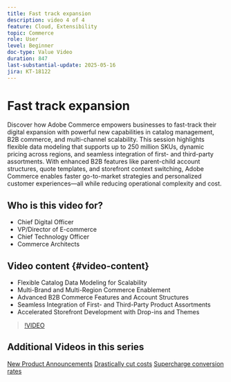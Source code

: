 ```yaml
---
title: Fast track expansion
description: video 4 of 4
feature: Cloud, Extensibility
topic: Commerce
role: User
level: Beginner
doc-type: Value Video
duration: 847
last-substantial-update: 2025-05-16
jira: KT-18122
---
```


# Fast track expansion

Discover how Adobe Commerce empowers businesses to fast-track their digital expansion with powerful new capabilities in catalog management, B2B commerce, and multi-channel scalability. This session highlights flexible data modeling that supports up to 250 million SKUs, dynamic pricing across regions, and seamless integration of first- and third-party assortments. With enhanced B2B features like parent-child account structures, quote templates, and storefront context switching, Adobe Commerce enables faster go-to-market strategies and personalized customer experiences—all while reducing operational complexity and cost.

## Who is this video for?

* Chief Digital Officer
* VP/Director of E-commerce 
* Chief Technology Officer
* Commerce Architects 

## Video content {#video-content}

* Flexible Catalog Data Modeling for Scalability
* Multi-Brand and Multi-Region Commerce Enablement
* Advanced B2B Commerce Features and Account Structures
* Seamless Integration of First- and Third-Party Product Assortments
* Accelerated Storefront Development with Drop-ins and Themes

>[!VIDEO](https://video.tv.adobe.com/v/3458518/?learn=on&enablevpops)

## Additional Videos in this series

[New Product Announcements](./new-product-announcements.md)
[Drastically cut costs](./drastically-cut-costs.md) 
[Supercharge conversion rates](./supercharge-conversion-rates.md)
